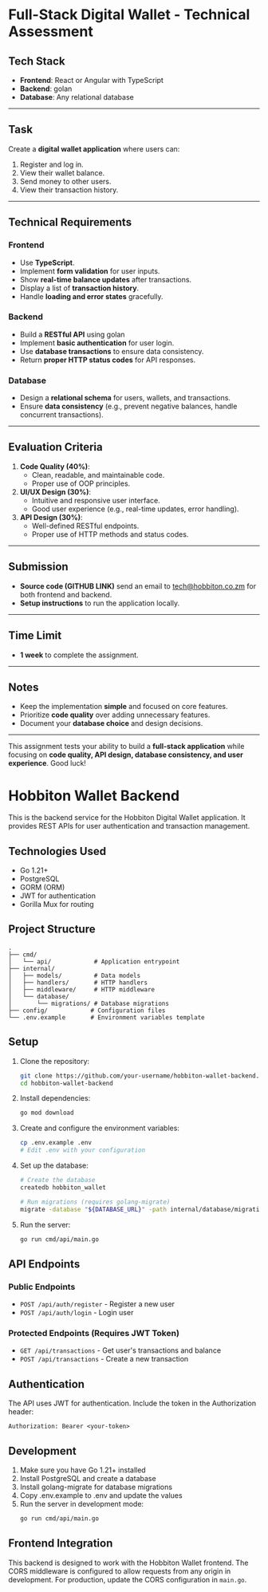 # Full-Stack Digital Wallet - Technical Assessment

## Tech Stack

- **Frontend**: React or Angular with TypeScript
- **Backend**: golan
- **Database**: Any relational database

---

## Task

Create a **digital wallet application** where users can:

1. Register and log in.
2. View their wallet balance.
3. Send money to other users.
4. View their transaction history.

---

## Technical Requirements

### Frontend

- Use **TypeScript**.
- Implement **form validation** for user inputs.
- Show **real-time balance updates** after transactions.
- Display a list of **transaction history**.
- Handle **loading and error states** gracefully.

### Backend

- Build a **RESTful API** using golan
- Implement **basic authentication** for user login.
- Use **database transactions** to ensure data consistency.
- Return **proper HTTP status codes** for API responses.

### Database

- Design a **relational schema** for users, wallets, and transactions.
- Ensure **data consistency** (e.g., prevent negative balances, handle concurrent transactions).

---

## Evaluation Criteria

1. **Code Quality (40%)**:
   - Clean, readable, and maintainable code.
   - Proper use of OOP principles.
2. **UI/UX Design (30%)**:
   - Intuitive and responsive user interface.
   - Good user experience (e.g., real-time updates, error handling).
3. **API Design (30%)**:
   - Well-defined RESTful endpoints.
   - Proper use of HTTP methods and status codes.

---

## Submission

- **Source code (GITHUB LINK)** send an email to tech@hobbiton.co.zm for both frontend and backend.
- **Setup instructions** to run the application locally.

---

## Time Limit

- **1 week** to complete the assignment.

---

## Notes

- Keep the implementation **simple** and focused on core features.
- Prioritize **code quality** over adding unnecessary features.
- Document your **database choice** and design decisions.

---

This assignment tests your ability to build a **full-stack application** while focusing on **code quality, API design, database consistency, and user experience**. Good luck!

# Hobbiton Wallet Backend

This is the backend service for the Hobbiton Digital Wallet application. It provides REST APIs for user authentication and transaction management.

## Technologies Used

- Go 1.21+
- PostgreSQL
- GORM (ORM)
- JWT for authentication
- Gorilla Mux for routing

## Project Structure

```
.
├── cmd/
│   └── api/            # Application entrypoint
├── internal/
│   ├── models/         # Data models
│   ├── handlers/       # HTTP handlers
│   ├── middleware/     # HTTP middleware
│   └── database/
│       └── migrations/ # Database migrations
├── config/            # Configuration files
└── .env.example       # Environment variables template
```

## Setup

1. Clone the repository:

   ```bash
   git clone https://github.com/your-username/hobbiton-wallet-backend.git
   cd hobbiton-wallet-backend
   ```

2. Install dependencies:

   ```bash
   go mod download
   ```

3. Create and configure the environment variables:

   ```bash
   cp .env.example .env
   # Edit .env with your configuration
   ```

4. Set up the database:

   ```bash
   # Create the database
   createdb hobbiton_wallet

   # Run migrations (requires golang-migrate)
   migrate -database "${DATABASE_URL}" -path internal/database/migrations up
   ```

5. Run the server:
   ```bash
   go run cmd/api/main.go
   ```

## API Endpoints

### Public Endpoints

- `POST /api/auth/register` - Register a new user
- `POST /api/auth/login` - Login user

### Protected Endpoints (Requires JWT Token)

- `GET /api/transactions` - Get user's transactions and balance
- `POST /api/transactions` - Create a new transaction

## Authentication

The API uses JWT for authentication. Include the token in the Authorization header:

```
Authorization: Bearer <your-token>
```

## Development

1. Make sure you have Go 1.21+ installed
2. Install PostgreSQL and create a database
3. Install golang-migrate for database migrations
4. Copy .env.example to .env and update the values
5. Run the server in development mode:
   ```bash
   go run cmd/api/main.go
   ```

## Frontend Integration

This backend is designed to work with the Hobbiton Wallet frontend. The CORS middleware is configured to allow requests from any origin in development. For production, update the CORS configuration in `main.go`.
